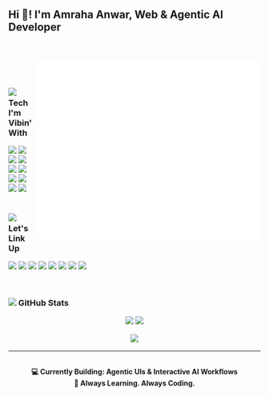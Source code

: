 <h2 align="left">Hi 👋! I'm Amraha Anwar, Web & Agentic AI Developer</h2>

<br/>
<br/>

<img align="right" height="360" src="./assets/girly.gif" alt="Hijabi Coder Girl GIF" />


<br/>
<br/>

### <img src="https://media.giphy.com/media/cNzJf9OeF1V38K7H3O/giphy.gif" height="25"/> Tech I'm Vibin' With

<div align="left">
  <img src="https://cdn.jsdelivr.net/gh/devicons/devicon/icons/nextjs/nextjs-original.svg" height="35" />
  <img src="https://cdn.jsdelivr.net/gh/devicons/devicon/icons/react/react-original.svg" height="35" />
  <img src="https://cdn.jsdelivr.net/gh/devicons/devicon/icons/typescript/typescript-original.svg" height="35" />
  <img src="https://cdn.jsdelivr.net/gh/devicons/devicon/icons/javascript/javascript-original.svg" height="35" />
  <img src="https://cdn.jsdelivr.net/gh/devicons/devicon/icons/tailwindcss/tailwindcss-original.svg" height="35" />
  <img src="https://cdn.jsdelivr.net/gh/devicons/devicon/icons/html5/html5-original.svg" height="35" />
  <img src="https://cdn.jsdelivr.net/gh/devicons/devicon/icons/css3/css3-original.svg" height="35" />
  <img src="https://cdn.jsdelivr.net/gh/devicons/devicon/icons/python/python-original.svg" height="35" />
  <img src="https://cdn.jsdelivr.net/gh/devicons/devicon/icons/git/git-original.svg" height="35" />
  <img src="https://cdn.jsdelivr.net/gh/devicons/devicon/icons/figma/figma-original.svg" height="35" />
</div>



<br/>

### <img src="https://media.giphy.com/media/IauL6LvGNlT3ffhcqq/giphy.gif" height="25"/> Let's Link Up

<p align="left">
  <a href="mailto:amrahaanwar@gmail.com"><img src="https://img.shields.io/badge/Email-D14836?style=for-the-badge&logo=gmail&logoColor=white" /></a>
  <a href="https://www.linkedin.com/in/amraha-anwar-45bb342b3/"><img src="https://img.shields.io/badge/LinkedIn-blue?style=for-the-badge&logo=linkedin&logoColor=white" /></a>
  <a href="https://instagram.com/amrahaanwar"><img src="https://img.shields.io/badge/Instagram-E4405F?style=for-the-badge&logo=instagram&logoColor=white" /></a>
  <a href="https://www.behance.net/amrahaanwar"><img src="https://img.shields.io/badge/Behance-1769ff?style=for-the-badge&logo=behance&logoColor=white" /></a>
  <a href="https://medium.com/@amrahaanwar"><img src="https://img.shields.io/badge/Medium-black?style=for-the-badge&logo=medium&logoColor=white" /></a>
  <a href="https://www.facebook.com/profile.php?id=61575787720877"><img src="https://img.shields.io/badge/Facebook-1877F2?style=for-the-badge&logo=facebook&logoColor=white" /></a>
  <a href="https://twitter.com/amrahaanwar4573"><img src="https://img.shields.io/badge/Twitter-1DA1F2?style=for-the-badge&logo=twitter&logoColor=white" /></a>
  <a href="https://www.upwork.com/freelancers/~01045a2c084b1f252b?mp_source=share"><img src="https://img.shields.io/badge/Upwork-6fda44?style=for-the-badge&logo=upwork&logoColor=white" /></a>
</p>



<br/>

### <img src="https://user-images.githubusercontent.com/74038190/216654141-4aa6ba4c-aa36-481a-bb65-56ee85d87de3.gif" height="32"/> GitHub Stats

<div align="center">
  <img src="https://github-readme-stats.vercel.app/api?username=amraha-anwar&show_icons=true&theme=dracula" height="150" />
  <img src="https://github-readme-stats.vercel.app/api/top-langs/?username=amraha-anwar&layout=compact&theme=dracula" height="150" />
</div>

<br/>

<div align="center">
  <img src="https://streak-stats.demolab.com?user=amraha-anwar&theme=dark&hide_border=false&border_radius=5&order=3&timezone=Asia%2FKarachi" height="200" />
</div>

---

<br/>

<div align="center">
  <strong>💻 Currently Building: Agentic UIs & Interactive AI Workflows</strong><br/>
  <strong>🌱 Always Learning. Always Coding.</strong>
</div>
